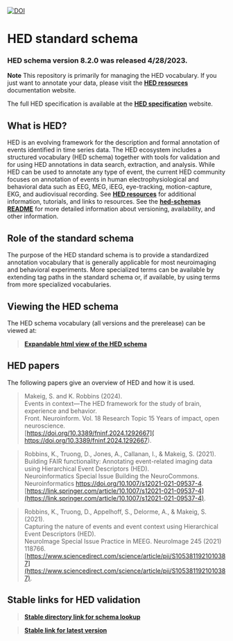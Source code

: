 [![DOI](https://zenodo.org/badge/DOI/10.5281/zenodo.7876037.svg)](https://doi.org/10.5281/zenodo.7876037)

# HED standard schema

### HED schema version 8.2.0 was released 4/28/2023.

**Note** This repository is primarily for managing the HED vocabulary. If you just 
want to annotate your data, please visit the [**HED resources**](https://www.hed-resources.org) documentation website. 

The full HED specification is available at the
[**HED specification**](https://hed-specification.readthedocs.io/en/latest/index.html) website. 

## What is HED?
HED is an evolving framework for the description and formal annotation of events 
identified in time series data. The HED ecosystem includes a structured vocabulary (HED schema)
together with tools for validation and for using HED annotations in data search, 
extraction, and analysis. While HED can be used to annotate any type of event, 
the current HED community focuses on annotation of events in human 
electrophysiological and behavioral data such as EEG, MEG, iEEG, eye-tracking, 
motion-capture, EKG, and audiovisual recording.
See [**HED resources**](https://www.hed-resources.org/en/latest/) for
additional information, tutorials, and links to resources.
See the [**hed-schemas README**](https://github.com/hed-standard/hed-schemas/blob/main/README.md) for more detailed information
about versioning, availability, and other information.

## Role of the standard schema
The purpose of the HED standard schema is to provide a standardized 
annotation vocabulary that is generally applicable for most neuroimaging
and behavioral experiments. More specialized terms can be available by
extending tag paths in the standard schema or, if available, by using
terms from more specialized vocabularies.

## Viewing the HED schema
The HED schema vocabulary (all versions and the prerelease) can be viewed at:

> [**Expandable html view of the HED schema**](http://www.hedtags.org/display_hed.html) 

## HED papers

The following papers give an overview of HED and how it is used.

> Makeig, S. and K. Robbins (2024).      
> Events in context—The HED framework for the study of brain, experience and behavior.    
> Front. Neuroinform. Vol. 18 Research Topic 15 Years of impact, open neuroscience.  
> [https://doi.org/10.3389/fninf.2024.1292667]( https://doi.org/10.3389/fninf.2024.1292667).  

> Robbins, K., Truong, D., Jones, A., Callanan, I., & Makeig, S. (2021).  
> Building FAIR functionality: Annotating event-related imaging data using Hierarchical Event Descriptors (HED).   
> Neuroinformatics Special Issue Building the NeuroCommons. Neuroinformatics https://doi.org/10.1007/s12021-021-09537-4.  
> [https://link.springer.com/article/10.1007/s12021-021-09537-4](https://link.springer.com/article/10.1007/s12021-021-09537-4).

> Robbins, K., Truong, D., Appelhoff, S., Delorme, A., & Makeig, S. (2021).  
> Capturing the nature of events and event context using Hierarchical Event Descriptors (HED).  
> NeuroImage Special Issue Practice in MEEG. NeuroImage 245 (2021) 118766.  
> [https://www.sciencedirect.com/science/article/pii/S1053811921010387](https://www.sciencedirect.com/science/article/pii/S1053811921010387).

## Stable links for HED validation

> [**Stable directory link for schema lookup**](https://github.com/hed-standard/hed-schemas/tree/main/standard_schema/hedxml)

> [**Stable link for latest version**](https://raw.githubusercontent.com/hed-standard/hed-schemas/main/standard_schema/hedxml/HEDLatest.xml)

